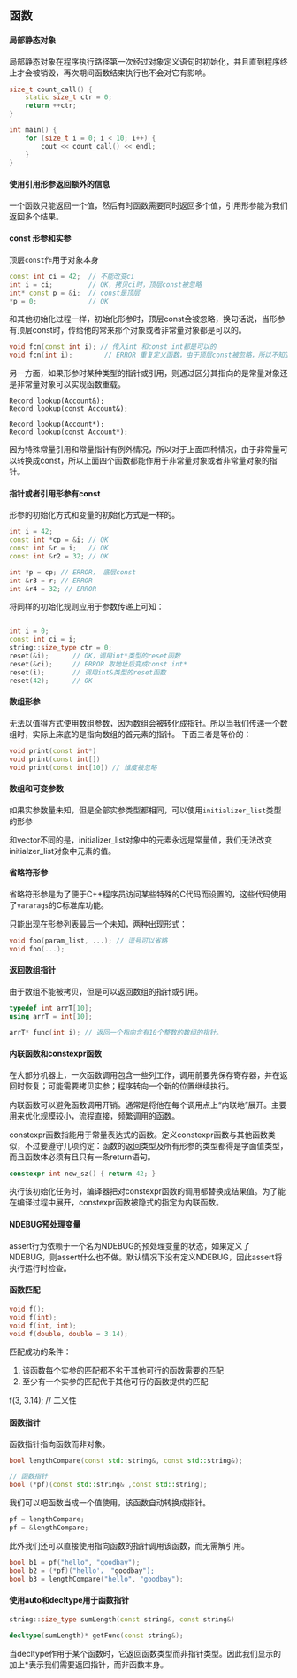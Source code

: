 ## 函数

#### 局部静态对象

局部静态对象在程序执行路径第一次经过对象定义语句时初始化，并且直到程序终止才会被销毁，再次期间函数结束执行也不会对它有影响。
```c++
size_t count_call() {
	static size_t ctr = 0;
	return ++ctr;
}

int main() {
	for (size_t i = 0; i < 10; i++) {
		cout << count_call() << endl;
	}
}
```

#### 使用引用形参返回额外的信息

一个函数只能返回一个值，然后有时函数需要同时返回多个值，引用形参能为我们返回多个结果。

#### const 形参和实参
顶层`const`作用于对象本身
```c++
const int ci = 42;  // 不能改变ci
int i = ci;			// OK，拷贝ci时，顶层const被忽略
int* const p = &i;  // const是顶层
*p = 0;				// OK
```

和其他初始化过程一样，初始化形参时，顶层const会被忽略，换句话说，当形参有顶层const时，传给他的常来那个对象或者非常量对象都是可以的。
```c++
void fcn(const int i); // 传入int 和const int都是可以的
void fcn(int i); 		// ERROR 重复定义函数，由于顶层const被忽略，所以不知道调用哪个函数
```

另一方面，如果形参时某种类型的指针或引用，则通过区分其指向的是常量对象还是非常量对象可以实现函数重载。
```
Record lookup(Account&);
Record lookup(const Account&);

Record lookup(Account*);
Record lookup(const Account*);
```
因为特殊常量引用和常量指针有例外情况，所以对于上面四种情况，由于非常量可以转换成const，所以上面四个函数都能作用于非常量对象或者非常量对象的指针。

#### 指针或者引用形参有const
形参的初始化方式和变量的初始化方式是一样的。

```c++
int i = 42;
const int *cp = &i; // OK
const int &r = i;   // OK
const int &r2 = 32; // OK

int *p = cp; // ERROR， 底层const
int &r3 = r; // ERROR
int &r4 = 32; // ERROR
```
将同样的初始化规则应用于参数传递上可知：
```c++

int i = 0;
const int ci = i;
string::size_type ctr = 0;
reset(&i);  	// OK，调用int*类型的reset函数
reset(&ci);		// ERROR 取地址后变成const int*
reset(i); 		// 调用int&类型的reset函数
reset(42);		// OK
```
#### 数组形参
无法以值得方式使用数组参数，因为数组会被转化成指针。所以当我们传递一个数组时，实际上床底的是指向数组的首元素的指针。
下面三者是等价的：
```c++
void print(const int*)
void print(const int[])
void print(const int[10]) // 维度被忽略
```

#### 数组和可变参数

如果实参数量未知，但是全部实参类型都相同，可以使用`initializer_list`类型的形参

和vector不同的是，initializer_list对象中的元素永远是常量值，我们无法改变initialzer_list对象中元素的值。

#### 省略符形参
省略符形参是为了便于C++程序员访问某些特殊的C代码而设置的，这些代码使用了`vararags`的C标准库功能。

只能出现在形参列表最后一个未知，两种出现形式：
```c++
void foo(param_list, ...); // 逗号可以省略
void foo(...);
```

#### 返回数组指针
由于数组不能被拷贝，但是可以返回数组的指针或引用。
```c++
typedef int arrT[10];
using arrT = int[10];

arrT* func(int i); // 返回一个指向含有10个整数的数组的指针。
```

#### 内联函数和constexpr函数

在大部分机器上，一次函数调用包含一些列工作，调用前要先保存寄存器，并在返回时恢复；可能需要拷贝实参；程序转向一个新的位置继续执行。

内联函数可以避免函数调用开销。通常是将他在每个调用点上“内联地”展开。主要用来优化规模较小，流程直接，频繁调用的函数。

constexpr函数指能用于常量表达式的函数。定义constexpr函数与其他函数类似，不过要遵守几项约定：函数的返回类型及所有形参的类型都得是字面值类型，而且函数体必须有且只有一条return语句。
```c++
constexpr int new_sz() { return 42; }
```
执行该初始化任务时，编译器把对constexpr函数的调用都替换成结果值。为了能在编译过程中展开，constexpr函数被隐式的指定为内联函数。

#### NDEBUG预处理变量

assert行为依赖于一个名为NDEBUG的预处理变量的状态，如果定义了NDEBUG，则assert什么也不做。默认情况下没有定义NDEBUG，因此assert将执行运行时检查。

#### 函数匹配
```c++
void f();
void f(int);
void f(int, int);
void f(double, double = 3.14);
```
匹配成功的条件：
1. 该函数每个实参的匹配都不劣于其他可行的函数需要的匹配
2. 至少有一个实参的匹配优于其他可行的函数提供的匹配

f(3, 3.14); // 二义性

#### 函数指针
函数指针指向函数而非对象。
```c++
bool lengthCompare(const std::string&, const std::string&);

// 函数指针
bool (*pf)(const std::string& ,const std::string);
```

我们可以吧函数当成一个值使用，该函数自动转换成指针。
```c++
pf = lengthCompare;
pf = &lengthCompare;
```
此外我们还可以直接使用指向函数的指针调用该函数，而无需解引用。
```c++
bool b1 = pf("hello", "goodbay");
bool b2 = (*pf)("hello'， "goodbay");
bool b3 = lengthCompare("hello", "goodbay");
```

#### 使用auto和decltype用于函数指针

```c++
string::size_type sumLength(const string&, const string&)

decltype(sumLength)* getFunc(const string&);
```

当decltype作用于某个函数时，它返回函数类型而非指针类型。因此我们显示的加上*表示我们需要返回指针，而非函数本身。
